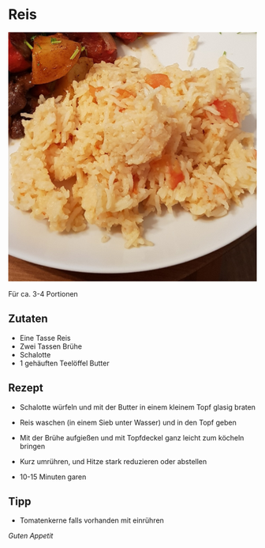 # Reis

![img](imgs/Reis.jpg)

Für ca. 3-4 Portionen

## Zutaten
- Eine Tasse Reis
- Zwei Tassen Brühe
- Schalotte
- 1 gehäuften Teelöffel Butter

## Rezept
- Schalotte würfeln und mit der Butter in einem kleinem Topf glasig braten
  
- Reis waschen (in einem Sieb unter Wasser) und in den Topf geben
  
- Mit der Brühe aufgießen und mit Topfdeckel ganz leicht zum köcheln bringen
  
- Kurz umrühren, und Hitze stark reduzieren oder abstellen
  
- 10-15 Minuten garen

## Tipp
- Tomatenkerne falls vorhanden mit einrühren

*Guten Appetit*
